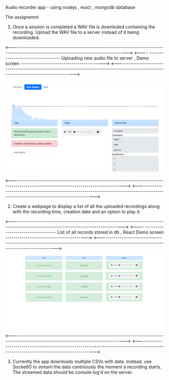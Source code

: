 Audio recorder app - using nodejs , react , mongodb database

The assignemnt

1. Once a session is completed a WAV file is downloded containing the recording. Upload the WAV file to a server instead of it being downloaded.

<--------------------------------------------------------------------------------------------------------------------------------------->
<---- ---------------------------------- Uploading new audio file to server , Demo screen ----------------------------------------->
<--------------------------------------------------------------------------------------------------------------------------------------->



![alt text](https://github.com/MyndYou/fullstack-assignment/blob/master/screenshot.png)



<-------------------------------------------------------------------------------------------------------------------------------------->
<-------------------------------------------------------------------------------------------------------------------------------------->


2. Create a webpage to display a list of all the uploaded recordings along with the recording time, creation date and an option to play it.


<------------------------------------------------------------------------------------------------------------------------------------->
<---- ---------------------------------- List of all records stored in db , React Demo screen  ---------------------------------------->
<-------------------------------------------------------------------------------------------------------------------------------------->



    

![alt text](https://github.com/snirfern/audio_recorder/blob/master/2.png)



<-------------------------------------------------------------------------------------------------------------------------------------->
<-------------------------------------------------------------------------------------------------------------------------------------->


3. Currently the app downloads multiple CSVs with data. Instead, use SocketIO to stream the data contniously the moment a recording starts. The streamed data should be console.log'd on the server.
